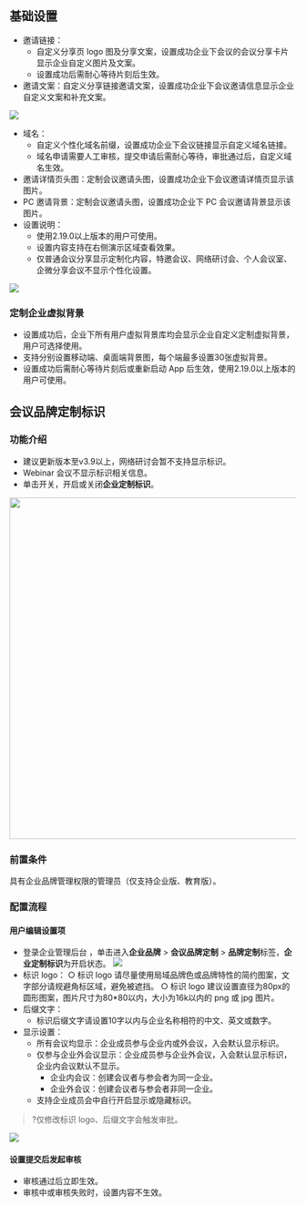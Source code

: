 ## 基础设置
- 邀请链接：
	- 自定义分享页 logo 图及分享文案，设置成功企业下会议的会议分享卡片显示企业自定义图片及文案。
	- 设置成功后需耐心等待片刻后生效。
- 邀请文案：自定义分享链接邀请文案，设置成功企业下会议邀请信息显示企业自定义文案和补充文案。

![](https://qcloudimg.tencent-cloud.cn/raw/19e3095f7a611bea7895406df163d141.png)
- 域名：
	- 自定义个性化域名前缀，设置成功企业下会议链接显示自定义域名链接。
	- 域名申请需要人工审核，提交申请后需耐心等待，审批通过后，自定义域名生效。
- 邀请详情页头图：定制会议邀请头图，设置成功企业下会议邀请详情页显示该图片。
- PC 邀请背景：定制会议邀请头图，设置成功企业下 PC 会议邀请背景显示该图片。
- 设置说明：
	- 使用2.19.0以上版本的用户可使用。
	- 设置内容支持在右侧演示区域查看效果。
	- 仅普通会议分享显示定制化内容，特邀会议、网络研讨会、个人会议室、企微分享会议不显示个性化设置。

![](https://qcloudimg.tencent-cloud.cn/raw/b7e327ad12f6f2ab8c54a3a0b794cba0.png)

### 定制企业虚拟背景
- 设置成功后，企业下所有用户虚拟背景库均会显示企业自定义定制虚拟背景，用户可选择使用。
- 支持分别设置移动端、桌面端背景图，每个端最多设置30张虚拟背景。
- 设置成功后需耐心等待片刻后或重新启动 App 后生效，使用2.19.0以上版本的用户可使用。 
 
## 会议品牌定制标识
### 功能介绍
- 建议更新版本至v3.9以上，网络研讨会暂不支持显示标识。
- Webinar 会议不显示标识相关信息。
- 单击开关，开启或关闭**企业定制标识**。

<img style="width:600px; max-width: inherit;" src="https://qcloudimg.tencent-cloud.cn/raw/cca28cebb941b79e480d2be25a5e1843.png" />

### 前置条件
具有企业品牌管理权限的管理员（仅支持企业版、教育版）。

### 配置流程
#### 用户编辑设置项
- 登录企业管理后台 ，单击进入**企业品牌** > **会议品牌定制** > **品牌定制**标签，**企业定制标识**为开启状态。
![](https://qcloudimg.tencent-cloud.cn/raw/7b32b85cce46445ec58456a95c6dc1f3.png)
- 标识 logo：
	○ 标识 logo 请尽量使用局域品牌色或品牌特性的简约图案，文字部分请规避角标区域，避免被遮挡。
	○ 标识 logo 建议设置直径为80px的圆形图案，图片尺寸为80*80以内，大小为16k以内的 png 或 jpg 图片。
- 后缀文字：
	- 标识后缀文字请设置10字以内与企业名称相符的中文、英文或数字。
- 显示设置：
	- 所有会议均显示：企业成员参与企业内或外会议，入会默认显示标识。
	- 仅参与企业外会议显示：企业成员参与企业外会议，入会默认显示标识，企业内会议默认不显示。
		- 企业内会议：创建会议者与参会者为同一企业。
		- 企业外会议：创建会议者与参会者非同一企业。
	- 支持企业成员会中自行开启显示或隐藏标识。
>?仅修改标识 logo、后缀文字会触发审批。

![](https://qcloudimg.tencent-cloud.cn/raw/ea16026a2132a9d9bd5cfbc74fedf908.png)

#### 设置提交后发起审核
- 审核通过后立即生效。
- 审核中或审核失败时，设置内容不生效。
